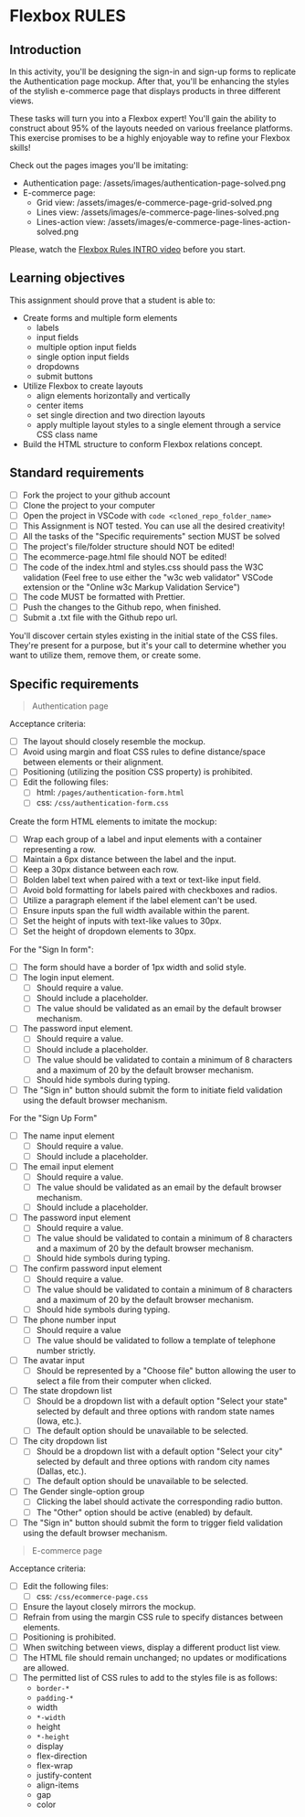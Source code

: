 # Flexbox RULES

## Introduction

In this activity, you'll be designing the sign-in and sign-up forms to replicate the Authentication page mockup. After that, you'll be enhancing the styles of the stylish e-commerce page that displays products in three different views.

These tasks will turn you into a Flexbox expert! You'll gain the ability to construct about 95% of the layouts needed on various freelance platforms. This exercise promises to be a highly enjoyable way to refine your Flexbox skills!

Check out the pages images you'll be imitating:

- Authentication page: /assets/images/authentication-page-solved.png
- E-commerce page:
  - Grid view: /assets/images/e-commerce-page-grid-solved.png
  - Lines view: /assets/images/e-commerce-page-lines-solved.png
  - Lines-action view: /assets/images/e-commerce-page-lines-action-solved.png

Please, watch the [Flexbox Rules INTRO video](https://www.loom.com/share/6bf938c7e4234745970fd83181b585a9?sid=19a5fc8d-b8e0-4d7b-b705-2d638fd2ec63) before you start.

## Learning objectives

This assignment should prove that a student is able to:

- Create forms and multiple form elements
  - labels
  - input fields
  - multiple option input fields
  - single option input fields
  - dropdowns
  - submit buttons
- Utilize Flexbox to create layouts
  - align elements horizontally and vertically
  - center items
  - set single direction and two direction layouts
  - apply multiple layout styles to a single element through a service CSS class name
- Build the HTML structure to conform Flexbox relations concept.

## Standard requirements

- [ ] Fork the project to your github account
- [ ] Clone the project to your computer
- [ ] Open the project in VSCode with `code <cloned_repo_folder_name>`
- [ ] This Assignment is NOT tested. You can use all the desired creativity!
- [ ] All the tasks of the "Specific requirements" section MUST be solved
- [ ] The project's file/folder structure should NOT be edited!
- [ ] The ecommerce-page.html file should NOT be edited!
- [ ] The code of the index.html and styles.css should pass the W3C validation (Feel free to use either the "w3c web validator" VSCode extension or the "Online w3c Markup Validation Service")
- [ ] The code MUST be formatted with Prettier.
- [ ] Push the changes to the Github repo, when finished.
- [ ] Submit a .txt file with the Github repo url.

You'll discover certain styles existing in the initial state of the CSS files. They're present for a purpose, but it's your call to determine whether you want to utilize them, remove them, or create some.

## Specific requirements

> Authentication page

Acceptance criteria:

- [ ] The layout should closely resemble the mockup.
- [ ] Avoid using margin and float CSS rules to define distance/space between elements or their alignment.
- [ ] Positioning (utilizing the position CSS property) is prohibited.
- [ ] Edit the following files:
  - [ ] html: `/pages/authentication-form.html`
  - [ ] css: `/css/authentication-form.css`

Create the form HTML elements to imitate the mockup:

- [ ] Wrap each group of a label and input elements with a container representing a row.
- [ ] Maintain a 6px distance between the label and the input.
- [ ] Keep a 30px distance between each row.
- [ ] Bolden label text when paired with a text or text-like input field.
- [ ] Avoid bold formatting for labels paired with checkboxes and radios.
- [ ] Utilize a paragraph element if the label element can't be used.
- [ ] Ensure inputs span the full width available within the parent.
- [ ] Set the height of inputs with text-like values to 30px.
- [ ] Set the height of dropdown elements to 30px.

For the "Sign In form":

- [ ] The form should have a border of 1px width and solid style.
- [ ] The login input element.
  - [ ] Should require a value.
  - [ ] Should include a placeholder.
  - [ ] The value should be validated as an email by the default browser mechanism.
- [ ] The password input element.
  - [ ] Should require a value.
  - [ ] Should include a placeholder.
  - [ ] The value should be validated to contain a minimum of 8 characters and a maximum of 20 by the default browser mechanism.
  - [ ] Should hide symbols during typing.
- [ ] The "Sign in" button should submit the form to initiate field validation using the default browser mechanism.

For the "Sign Up Form"

- [ ] The name input element
  - [ ] Should require a value.
  - [ ] Should include a placeholder.
- [ ] The email input element
  - [ ] Should require a value.
  - [ ] The value should be validated as an email by the default browser mechanism.
  - [ ] Should include a placeholder.
- [ ] The password input element
  - [ ] Should require a value.
  - [ ] The value should be validated to contain a minimum of 8 characters and a maximum of 20 by the default browser mechanism.
  - [ ] Should hide symbols during typing.
- [ ] The confirm password input element
  - [ ] Should require a value.
  - [ ] The value should be validated to contain a minimum of 8 characters and a maximum of 20 by the default browser mechanism.
  - [ ] Should hide symbols during typing.
- [ ] The phone number input
  - [ ] Should require a value
  - [ ] The value should be validated to follow a template of telephone number strictly.
- [ ] The avatar input
  - [ ] Should be represented by a "Choose file" button allowing the user to select a file from their computer when clicked.
- [ ] The state dropdown list
  - [ ] Should be a dropdown list with a default option "Select your state" selected by default and three options with random state names (Iowa, etc.).
  - [ ] The default option should be unavailable to be selected.
- [ ] The city dropdown list
  - [ ] Should be a dropdown list with a default option "Select your city" selected by default and three options with random city names (Dallas, etc.).
  - [ ] The default option should be unavailable to be selected.
- [ ] The Gender single-option group
  - [ ] Clicking the label should activate the corresponding radio button.
  - [ ] The "Other" option should be active (enabled) by default.
- [ ] The "Sign in" button should submit the form to trigger field validation using the default browser mechanism.

> E-commerce page

Acceptance criteria:

- [ ] Edit the following files:
  - [ ] css: `/css/ecommerce-page.css`
- [ ] Ensure the layout closely mirrors the mockup.
- [ ] Refrain from using the margin CSS rule to specify distances between elements.
- [ ] Positioning is prohibited.
- [ ] When switching between views, display a different product list view.
- [ ] The HTML file should remain unchanged; no updates or modifications are allowed.
- [ ] The permitted list of CSS rules to add to the styles file is as follows:
  - `border-*`
  - `padding-*`
  - width
  - `*-width`
  - height
  - `*-height`
  - display
  - flex-direction
  - flex-wrap
  - justify-content
  - align-items
  - gap
  - color
